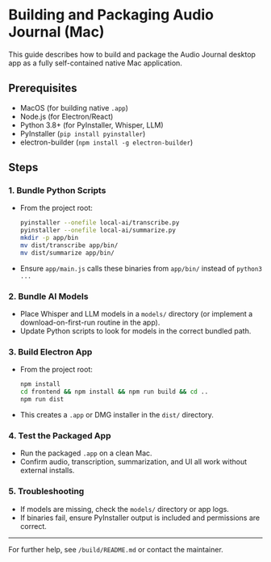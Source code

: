 # Building and Packaging Audio Journal (Mac)

This guide describes how to build and package the Audio Journal desktop app as a fully self-contained native Mac application.

## Prerequisites
- MacOS (for building native `.app`)
- Node.js (for Electron/React)
- Python 3.8+ (for PyInstaller, Whisper, LLM)
- PyInstaller (`pip install pyinstaller`)
- electron-builder (`npm install -g electron-builder`)

## Steps

### 1. Bundle Python Scripts
- From the project root:
  ```bash
  pyinstaller --onefile local-ai/transcribe.py
  pyinstaller --onefile local-ai/summarize.py
  mkdir -p app/bin
  mv dist/transcribe app/bin/
  mv dist/summarize app/bin/
  ```
- Ensure `app/main.js` calls these binaries from `app/bin/` instead of `python3 ...`

### 2. Bundle AI Models
- Place Whisper and LLM models in a `models/` directory (or implement a download-on-first-run routine in the app).
- Update Python scripts to look for models in the correct bundled path.

### 3. Build Electron App
- From the project root:
  ```bash
  npm install
  cd frontend && npm install && npm run build && cd ..
  npm run dist
  ```
- This creates a `.app` or DMG installer in the `dist/` directory.

### 4. Test the Packaged App
- Run the packaged `.app` on a clean Mac.
- Confirm audio, transcription, summarization, and UI all work without external installs.

### 5. Troubleshooting
- If models are missing, check the `models/` directory or app logs.
- If binaries fail, ensure PyInstaller output is included and permissions are correct.

---

For further help, see `/build/README.md` or contact the maintainer.
